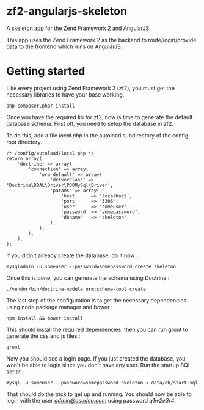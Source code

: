 zf2-angularjs-skeleton
======================

A skeleton app for the Zend Framework 2 and AngularJS.

This app uses the Zend Framework 2 as the backend to route/login/provide data to the frontend which runs on AngularJS.


Getting started
===============

Like every project using Zend Framework 2 (zf2), you must get the necessary libraries to have your base working.

    php composer.phar install

Once you have the required lib for zf2, now is time to generate the default database schema. First off, you need to setup the database in zf2.

To do this, add a file *local.php* in the autoload subdirectory of the config root directory.

    /* /config/autoload/local.php */
    return array(
        'doctrine' => array(
            'connection' => array(
                'orm_default' => array(
                    'driverClass' => 'Doctrine\DBAL\Driver\PDOMySql\Driver',
                    'params' => array(
                        'host'     => 'localhost',
                        'port'     => '3306',
                        'user'     => 'someuser',
                        'password' => 'somepassword',
                        'dbname'   => 'skeleton',
                    ),
                ),
            ),
        ),
    );

If you didn't already create the database, do it now :

    mysqladmin -u someuser --password=somepassword create skeleton

Once this is done, you can generate the schema using Doctrine :

    ./vendor/bin/doctrine-module orm:schema-tool:create

The last step of the configuration is to get the necessary dependencies using node package manager and bower :

    npm install && bower install

This should install the required dependencies, then you can run grunt to generate the css and js files :

    grunt

Now you should see a login page. If you just created the database, you won't be able to login since you don't have any user. Run the startup SQL script :

    mysql -u someuser --password=somepassword skeleton < data/db/start.sql

That should do the trick to get up and running. You should now be able to login with the user *admin@osedea.com* using password *q1w2e3r4*.
